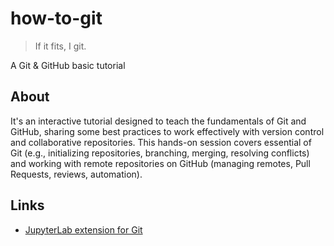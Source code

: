 # how-to-git

> If it fits, I git.

A Git &amp; GitHub basic tutorial

## About

It's an interactive tutorial designed to teach the fundamentals of Git and GitHub, sharing some best practices to work effectively with version control and collaborative repositories.
This hands-on session covers essential of Git (e.g., initializing repositories, branching, merging, resolving conflicts) and working with remote repositories on GitHub (managing remotes, Pull Requests, reviews, automation).

## Links
- [JupyterLab extension for Git](https://github.com/jupyterlab/jupyterlab-git)
